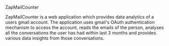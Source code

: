 ZapMailCounter

ZapMailCounter is a web application which provides data analytics of a users gmail account.
The application uses gmail's OAuth authentication mechanism to access the account,
reads the emails of the person, analyses all the conversations the user has had within 
last 3 months and provides various data insights from those conversations. 
